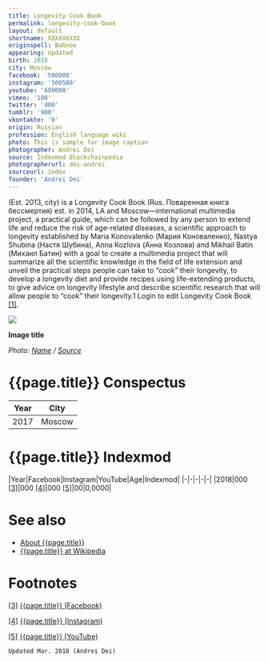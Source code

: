 ```yaml
---
title: Longevity Cook Book
permalink: longevity-cook-book
layout: default
shortname: XXXXXXXXX
originspell: Шаблон
appearing: Updated
birth: 2018
city: Moscow
facebook: '500000'
instagram: '500500'
youtube: '600000'
vimeo: '100'
twitter: '400'
tumblr: '900'
vkontakte: '0'
origin: Russian
profession: English language wiki
photo: This is sample for image caption
photographer: Andrei Dei
source: Indexmod Blockchainpedia
photographerurl: dei-andrei
sourceurl: index
founder: 'Andrei Dei'
---
```


(Est. 2013, city) is a Longevity Cook Book (Rus. Поваренная книга бессмертия) est. in 2014, LA and Moscow—international multimedia project, a practical guide, which can be followed by any person to extend life and reduce the risk of age-related diseases, a scientific approach to longevity established by Maria Konovalenko (Мария Коноваленко), Nastya Shubina (Настя Шубина), Anna Kozlova (Анна Козлова) and Mikhail Batin (Михаил Батин) with a goal to create a multimedia project that will summarize all the scientific knowledge in the field of life extension and unveil the practical steps people can take to “cook” their longevity, to develop a longevity diet and provide recipes using life-extending products, to give advice on longevity lifestyle and describe scientific research that will allow people to “cook” their longevity.1 Login to edit Longevity Cook Book <span id="a1">[\[1\]](#f1)</span>.

![](/encyclopedia/images/image-name.jpg)

**Image title**

*Photo: [Name](index) / [Source](index)*

# {{page.title}} Conspectus

|Year|City|
|-|-|
|2017|Moscow|

# {{page.title}} Indexmod

|Year|Facebook|Instagram|YouTube|Age|Indexmod|
|-|-|-|-|-|
|2018|000 <span id="a3">[\[3\]](#f3)</span>|000 <span id="a4">[\[4\]](#f4)</span>|000 <span id="a5">[\[5\]](#f5)</span>|00|0,0000|


# See also

+ [About {{page.title}}](index)
+ [{{page.title}} at Wikipedia](index)

# Footnotes

[[3]](#a3) <span id="f3"></span> [{{page.title}} (Facebook)](index)

[[4]](#a4) <span id="f4"></span> [{{page.title}} (Instagram)](index)

[[5]](#a5) <span id="f5"></span> [{{page.title}} (YouTube)](index)

`Updated Mar. 2018 (Andrei Dei)`
